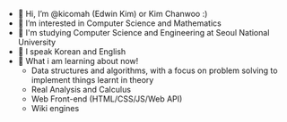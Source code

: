 - 👋 Hi, I’m @kicomah (Edwin Kim) or Kim Chanwoo :)
- 👀 I’m interested in Computer Science and Mathematics
- 🌱 I'm studying Computer Science and Engineering at Seoul National University
- 💬 I speak Korean and English
- 💞️ What i am learning about now!
  -   Data structures and algorithms, with a focus on problem solving to implement things learnt in theory
  -   Real Analysis and Calculus
  -   Web Front-end (HTML/CSS/JS/Web API)
  -   Wiki engines
